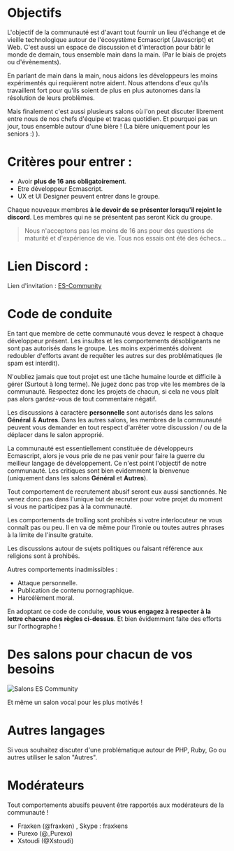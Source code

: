 # Objectifs 

L'objectif de la communauté est d'avant tout fournir un lieu d'échange et de vieille technologique autour de l'écosystème Ecmascript (Javascript) et Web. C'est aussi un espace de discussion et d'interaction pour bâtir le monde de demain, tous ensemble main dans la main. (Par le biais de projets ou d'évènements). 

En parlant de main dans la main, nous aidons les développeurs les moins expérimentés qui requièrent notre aident. Nous attendons d'eux qu'ils travaillent fort pour qu'ils soient de plus en plus autonomes dans la résolution de leurs problèmes.

Mais finalement c'est aussi plusieurs salons où l'on peut discuter librement entre nous de nos chefs d'équipe et tracas quotidien. Et pourquoi pas un jour, tous ensemble autour d'une bière ! (La bière uniquement pour les seniors :) ). 

# Critères pour entrer : 

- Avoir **plus de 16 ans obligatoirement**.
- Etre développeur Ecmascript. 
- UX et UI Designer peuvent entrer dans le groupe. 

Chaque nouveaux membres **à le devoir de se présenter lorsqu'il rejoint le discord**. Les membres qui ne se présentent pas seront Kick du groupe.

> Nous n'acceptons pas les moins de 16 ans pour des questions de maturité et d'expérience de vie. Tous nos essais ont été des échecs...

# Lien Discord : 

Lien d'invitation : [ES-Community](https://discordapp.com/invite/0sRTKhyvzo78R44a)

# Code de conduite

En tant que membre de cette communauté vous devez le respect à chaque développeur présent. Les insultes et les comportements désobligeants ne sont pas autorisés dans le groupe. Les moins expérimentés doivent redoubler d'efforts avant de requêter les autres sur des problématiques (le spam est interdit). 

N'oubliez jamais que tout projet est une tâche humaine lourde et difficile à gérer (Surtout à long terme). Ne jugez donc pas trop vite les membres de la communauté. Respectez donc les projets de chacun, si cela ne vous plaît pas alors gardez-vous de tout commentaire négatif.

Les discussions à caractère **personnelle** sont autorisés dans les salons **Général** & **Autres**. Dans les autres salons, les membres de la communauté peuvent vous demander en tout respect d'arrêter votre discussion / ou de la déplacer dans le salon approprié.

La communauté est essentiellement constituée de développeurs Ecmascript, alors je vous prie de ne pas venir pour faire la guerre du meilleur langage de développement. Ce n'est point l'objectif de notre communauté. 
Les critiques sont bien evidemment la bienvenue (uniquement dans les salons **Général** et **Autres**). 

Tout comportement de recrutement abusif seront eux aussi sanctionnés. Ne venez donc pas dans l'unique but de recruter pour votre projet du moment si vous ne participez pas à la communauté.

Les comportements de trolling sont prohibés si votre interlocuteur ne vous connaît pas ou peu. Il en va de même pour l'ironie ou toutes autres phrases à la limite de l'insulte gratuite. 

Les discussions autour de sujets politiques ou faisant référence aux religions sont à prohibés.

Autres comportements inadmissibles : 

- Attaque personnelle. 
- Publication de contenu pornographique. 
- Harcélèment moral.

En adoptant ce code de conduite, **vous vous engagez à respecter à la lettre chacune des règles ci-dessus**. Et bien évidemment faite des efforts sur l'orthographe ! 

# Des salons pour chacun de vos besoins  

![Salons ES Community](https://i.imgur.com/8BUCczi.png)

Et même un salon vocal pour les plus motivés ! 

# Autres langages 

Si vous souhaitez discuter d'une problématique autour de PHP, Ruby, Go ou autres utiliser le salon "Autres". 

# Modérateurs  

Tout comportements abusifs peuvent être rapportés aux modérateurs de la communauté ! 

- Fraxken (@fraxken) , Skype : fraxkens 
- Purexo (@_Purexo) 
- Xstoudi (@Xstoudi)
